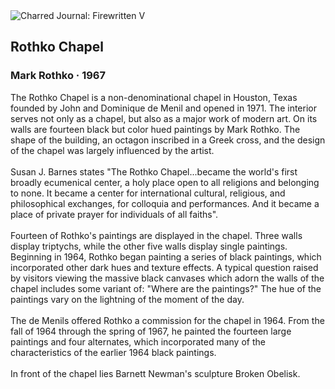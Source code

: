 <div class="artwork-of-the-day">
  <div class="container">
    <div class="img-wrapper">
      <img
        src="https://uploads1.wikiart.org/images/mark-rothko/rothko-chapel-1967.jpg!Large.jpg"
        alt="Charred Journal: Firewritten V" />
    </div>
    <div class="artwork-detail">
      <div class="artwork-origin"> 
        <h2 class="artwork-name">Rothko Chapel</h2>
        <h3 class="artist">
          Mark Rothko
                    ·  1967
        </h3>
      </div>
      <p class="description">
        <span class="artwork-description-text ng-binding" ng-bind-html="viewModel.ArtworkOfTheDay.Description | unsafe">The Rothko Chapel is a non-denominational chapel in Houston, Texas founded by John and Dominique de Menil and opened in 1971. The interior serves not only as a chapel, but also as a major work of modern art. On its walls are fourteen black but color hued paintings by Mark Rothko. The shape of the building, an octagon inscribed in a Greek cross, and the design of the chapel was largely influenced by the artist.
<br>
<br>Susan J. Barnes states "The Rothko Chapel...became the world's first broadly ecumenical center, a holy place open to all religions and belonging to none. It became a center for international cultural, religious, and philosophical exchanges, for colloquia and performances. And it became a place of private prayer for individuals of all faiths".
<br>
<br>Fourteen of Rothko's paintings are displayed in the chapel. Three walls display triptychs, while the other five walls display single paintings. Beginning in 1964, Rothko began painting a series of black paintings, which incorporated other dark hues and texture effects. A typical question raised by visitors viewing the massive black canvases which adorn the walls of the chapel includes some variant of: "Where are the paintings?" The hue of the paintings vary on the lightning of the moment of the day.
<br>
<br>The de Menils offered Rothko a commission for the chapel in 1964. From the fall of 1964 through the spring of 1967, he painted the fourteen large paintings and four alternates, which incorporated many of the characteristics of the earlier 1964 black paintings.
<br>
<br>In front of the chapel lies Barnett Newman's sculpture Broken Obelisk.</span>
                        <div class="text-shadow-container" ng-show="showShadow" style=""></div>
      </p>
    </div>
  </div>

</div>
